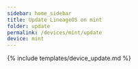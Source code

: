 ```yaml
---
sidebar: home_sidebar
title: Update LineageOS on mint
folder: update
permalink: /devices/mint/update
device: mint
---
```

{% include templates/device_update.md %}
